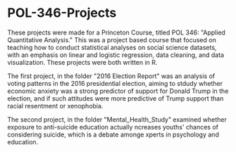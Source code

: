 # POL-346-Projects

These projects were made for a Princeton Course, titled POL 346: "Applied Quantitative Analysis." This was a project based course that focused on teaching how to conduct statistical analyses on social science datasets, with an emphasis on linear and logistic regression, data cleaning, and data visualization. These projects were both written in R.

The first project, in the folder "2016 Election Report" was an analysis of voting patterns in the 2016 presidential election, aiming to stdudy whether economic anxiety was a strong predictor of support for Donald Trump in the election, and if such attitudes were more predictive of Trump support than racial resentment or xenophobia. 



The second project, in the folder "Mental_Health_Study" examined whether exposure to anti-suicide education actually ncreases youths' chances of considering suicide, which is a debate amonge xperts in psychology and education.








